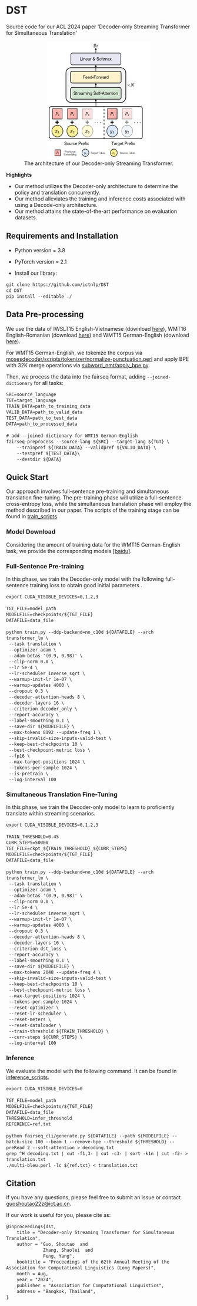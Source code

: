 # DST
Source code for our ACL 2024 paper 'Decoder-only Streaming Transformer for Simultaneous Translation'

<div align="center">
  <img src="./pig.png" alt="architecture" width="280" height="320">
</div>

<div align="center">
  The architecture of our Decoder-only Streaming Transformer.
</div>

**Highlights**

* Our method utilizes the Decoder-only architecture to determine the policy and translation concurrently.
* Our method alleviates the training and inference costs associated with using a Decode-only architecture.
* Our method attains the state-of-the-art performance on evaluation datasets.

## Requirements and Installation

* Python version = 3.8

* PyTorch version = 2.1

* Install our library:

```
git clone https://github.com/ictnlp/DST
cd DST
pip install --editable ./
```

## Data Pre-processing

We use the data of IWSLT15 English-Vietnamese (download [here](https://nlp.stanford.edu/projects/nmt/)), WMT16 English-Romanian (download [here](https://www.statmt.org/wmt16)) and WMT15 German-English (download [here](www.statmt.org/wmt15)).

For WMT15 German-English, we tokenize the corpus via [mosesdecoder/scripts/tokenizer/normalize-punctuation.perl](https://github.com/moses-smt/mosesdecoder) and apply BPE with 32K merge operations via [subword_nmt/apply_bpe.py](https://github.com/rsennrich/subword-nmt).

Then, we process the data into the fairseq format, adding ```--joined-dictionary``` for all tasks:

```
SRC=source_language
TGT=target_language
TRAIN_DATA=path_to_training_data
VALID_DATA=path_to_valid_data
TEST_DATA=path_to_test_data
DATA=path_to_processed_data

# add --joined-dictionary for WMT15 German-English
fairseq-preprocess --source-lang ${SRC} --target-lang ${TGT} \
    --trainpref ${TRAIN_DATA} --validpref ${VALID_DATA} \
    --testpref ${TEST_DATA}\
    --destdir ${DATA}
```

## Quick Start
Our approach involves full-sentence pre-training and simultaneous translation fine-tuning. The pre-training phase will utilize a full-sentence cross-entropy loss, while the simultaneous translation phase will employ the method described in our paper. The scripts of the training stage can be found in [train_scripts](https://github.com/ictnlp/DST/tree/main/train_scripts).

### Model Download
Considering the amount of training data for the WMT15 German-English task, we provide the corresponding models [[baidu]](https://pan.baidu.com/s/1009-05gjDiuA_7c1Y-Yr8Q?pwd=acj6 ).

### Full-Sentence Pre-training
In this phase, we train the Decoder-only model with the following full-sentence training loss to obtain good initial parameters .
```
export CUDA_VISIBLE_DEVICES=0,1,2,3

TGT_FILE=model_path
MODELFILE=checkpoints/${TGT_FILE}
DATAFILE=data_file

python train.py --ddp-backend=no_c10d ${DATAFILE} --arch transformer_lm \
 --task translation \
 --optimizer adam \
 --adam-betas '(0.9, 0.98)' \
 --clip-norm 0.0 \
 --lr 5e-4 \
 --lr-scheduler inverse_sqrt \
 --warmup-init-lr 1e-07 \
 --warmup-updates 4000 \
 --dropout 0.3 \
 --decoder-attention-heads 8 \
 --decoder-layers 16 \
 --criterion decoder_only \
 --report-accuracy \
 --label-smoothing 0.1 \
 --save-dir ${MODELFILE} \
 --max-tokens 8192 --update-freq 1 \
 --skip-invalid-size-inputs-valid-test \
 --keep-best-checkpoints 10 \
 --best-checkpoint-metric loss \
 --fp16 \
 --max-target-positions 1024 \
 --tokens-per-sample 1024 \
 --is-pretrain \
 --log-interval 100
```
### Simultaneous Translation Fine-Tuning
In this phase, we train the Decoder-only model to learn to proficiently translate within streaming scenarios.
```
export CUDA_VISIBLE_DEVICES=0,1,2,3

TRAIN_THRESHOLD=0.45
CURR_STEPS=50000
TGT_FILE=ckpt_${TRAIN_THRESHOLD}_${CURR_STEPS}
MODELFILE=checkpoints/${TGT_FILE}
DATAFILE=data_file

python train.py --ddp-backend=no_c10d ${DATAFILE} --arch transformer_lm \
 --task translation \
 --optimizer adam \
 --adam-betas '(0.9, 0.98)' \
 --clip-norm 0.0 \
 --lr 5e-4 \
 --lr-scheduler inverse_sqrt \
 --warmup-init-lr 1e-07 \
 --warmup-updates 4000 \
 --dropout 0.3 \
 --decoder-attention-heads 8 \
 --decoder-layers 16 \
 --criterion dst_loss \
 --report-accuracy \
 --label-smoothing 0.1 \
 --save-dir ${MODELFILE} \
 --max-tokens 2048 --update-freq 4 \
 --skip-invalid-size-inputs-valid-test \
 --keep-best-checkpoints 10 \
 --best-checkpoint-metric loss \
 --max-target-positions 1024 \
 --tokens-per-sample 1024 \
 --reset-optimizer \
 --reset-lr-scheduler \
 --reset-meters \
 --reset-dataloader \
 --train-threshold ${TRAIN_THRESHOLD} \
 --curr-steps ${CURR_STEPS} \
 --log-interval 100
```

### Inference
We evaluate the model with the following command. It can be found in [inference_scripts](https://github.com/ictnlp/DST/tree/main/inference_scripts).

```
export CUDA_VISIBLE_DEVICES=0

TGT_FILE=model_path
MODELFILE=checkpoints/${TGT_FILE}
DATAFILE=data_file
THRESHOLD=infer_threshold
REFERENCE=ref.txt

python fairseq_cli/generate.py ${DATAFILE} --path ${MODELFILE} --batch-size 100 --beam 1 --remove-bpe --threshold ${THRESHOLD} --preRead 2 --soft-attention > decoding.txt
grep ^H decoding.txt | cut -f1,3- | cut -c3- | sort -k1n | cut -f2- > translation.txt
./multi-bleu.perl -lc ${ref.txt} < translation.txt
```

## Citation
If you have any questions, please feel free to submit an issue or contact guoshoutao22z@ict.ac.cn.

If our work is useful for you, please cite as:


```
@inproceedings{dst,
    title = "Decoder-only Streaming Transformer for Simultaneous Translation",
    author = "Guo, Shoutao  and
              Zhang, Shaolei  and
              Feng, Yang",
    booktitle = "Proceedings of the 62th Annual Meeting of the Association for Computational Linguistics (Long Papers)",
    month = Aug,
    year = "2024",
    publisher = "Association for Computational Linguistics",
    address = "Bangkok, Thailand",
}      
```
